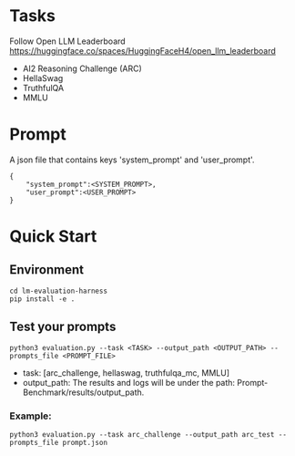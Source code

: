 # Tasks
Follow Open LLM Leaderboard https://huggingface.co/spaces/HuggingFaceH4/open_llm_leaderboard

* AI2 Reasoning Challenge (ARC)
* HellaSwag
* TruthfulQA 
* MMLU

# Prompt
A json file that contains keys 'system_prompt' and 'user_prompt'.
```
{
    "system_prompt":<SYSTEM_PROMPT>,
    "user_prompt":<USER_PROMPT>
}
```

# Quick Start
## Environment
```
cd lm-evaluation-harness
pip install -e .
```
## Test your prompts
```
python3 evaluation.py --task <TASK> --output_path <OUTPUT_PATH> --prompts_file <PROMPT_FILE>
```
* task: [arc_challenge, hellaswag, truthfulqa_mc, MMLU] 
* output_path: The results and logs will be under the path: Prompt-Benchmark/results/output_path.

### Example: 
```
python3 evaluation.py --task arc_challenge --output_path arc_test --prompts_file prompt.json
```
